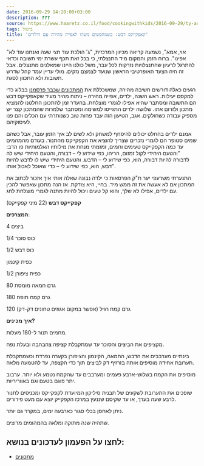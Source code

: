 ```yaml
---
date: 2016-09-29 14:20:00+03:00
description: ???
source: https://www.haaretz.co.il/food/cookingwithkids/2016-09-29/ty-article/0000017f-f8a6-d044-adff-fbffd7790000
tags: בישול
title: 'קאפקייקס דבש: כשמחפשים משהו לאפייה מהירה עם הילדים'
---
```


"אוי, אמא", נשמעה קריאה מכיוון המרכזית, "ג' הולכת עוד חצי שעה ואנחנו עוד לא אפינו". ברוח הזמן והמקום מיד התנצלתי, כי בכל זאת תכף עשרת ימי תשובה וכדאי להתרגל לרעיון שהתנצלויות נזרקות לכל עבר, משל כולנו היינו שמאלנים מתנצלים. אבל זה היה הצעד האופרטיבי הראשון שנועד לצמצם נזקים. מולי עדיין עמד קהל שדרש תשובות ולא התכוון לסגת.

רגעים כאלה דורשים חשיבה מהירה, שמשכללת את [המתכונים שכבר פרסמנו](/food/cookingwithkids) בבלוג כדי למקסם יעילות. ראש השנה, ילדים, אפייה מהירה – ניתוח מהיר מעיד שקאפקייקס דבש הם התשובה ומסתבר שהיא אפילו לגמרי מוצלחת. בהעדר זמן להתכונן החלטנו להמציא מתכון ולזרום אתו. שלושה ילדים התגייסו למשימה ומסתבר שלמרות שהמתכון קצר יש מספיק עבודה כשחולקים. אגב, הטיעון הזה עבד פחות טוב כשנותרתי עם הכלים והם פנו לעיסוקיהם.

אמנם ילדים בהחלט יכולים להיסחף למשחק ולא לשים לב איך הזמן עובר, אבל כשהם שמים סטופר הם לגמרי נזכרים שצריך להוציא את הקפקייקס מהתנור. בעודם מהמהמים עד כמה הקפקייקס טעימים וחמים, זמזמתי מנחת את מילותיו האלמותיות פו הדב: "והטעם היחידי לקול זמזום, הריהו, כפי שידוע לי – דבורה, והטעם היחידי שיש לה לדבורה להיות דבורה, הוא, כפי שידוע לי – הדבש. והטעם היחידי שיש לו לדבש להיות דבש, הוא, כפי שידוע לי – כדי שאוכל לאכול אותו".

התנערתי משרעפי יער ת"ק הפרסאות כי ילדה נבונה שאלה אותי איך אזכור לכתוב את המתכון אם לא אעשה את זה ממש מיד. בחיי, היא צודקת. אז הנה מתכון שאפשר להכין עם ילדים, אפילו לא שלך, והוא קל טעים ויכול להיות מתנה לגמרי מוצלחת לחג.

**קפקייקס דבש** (22 מיני קפקייקס)

**המצרכים**:

4 ביצים

1/4 כוס סוכר

1/2 כוס דבש

כפית קינמון

1/2 כפית ציפורן

80 גרם חמאה מומסת

180 גרם קמח תופח

120 גרם קמח רגיל (אפשר במקום אגוזים טחונים דק-דק)

**איך מכינים?**

מחמים תנור ל-180 מעלות.

מקציפים את הביצים והסוכר עד שמתקבלת קציפה צהבהבה ובעלת נפח.

בינתיים מערבבים את הדבש, החמאה, הקינמון והציפורן בקערה נפרדת וכשמתקבלת תערובת אחידה מוסיפים אותה בזרזיף דק לביצים תוך כדי הקצפה, עד להטמעה מלאה.

מוסיפים את הקמח בשלוש-ארבע פעמים ומערבבים עד שהקמח נטמע ולא יותר. ערבוב יתר פוגם בטעם וגם באווריריות.

שופכים את התערובת לשקעים של תבנית סיליקון המיועדת לקפקייקס ומכניסים לתנור לרבע שעה בערך, או עד שקיסם שננעץ במרכז הקפקייק יוצא עם מעט פירורים.

ניתן לאחסן בכלי סגור כארבעה ימים, במקרר גם יותר.

שתהיה שנה מתוקה ומלאה בהמהומים מרוצים. 

לחצו על הפעמון לעדכונים בנושא:
------------------------------

* [מתכונים](/ty-tag/recipes-0000017f-da28-dea8-a77f-de6a4ba50000)